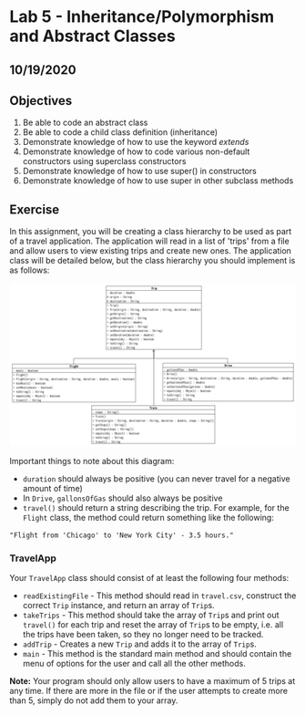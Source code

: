 # Lab 5 - Inheritance/Polymorphism and Abstract Classes

## 10/19/2020

## Objectives

1. Be able to code an abstract class
2. Be able to code a child class definition (inheritance)
3. Demonstrate knowledge of how to use the keyword _extends_
4. Demonstrate knowledge of how to code various non-default constructors using superclass constructors
5. Demonstrate knowledge of how to use super() in constructors
6. Demonstrate knowledge of how to use super in other subclass methods

## Exercise

In this assignment, you will be creating a class hierarchy to be used as part of a travel application. The application will read in a list of 'trips' from a file and allow users to view existing trips and create new ones. The application class will be detailed below, but the class hierarchy you should implement is as follows:

![UML Diagram](./Travel-UML.png)

Important things to note about this diagram:

* `duration` should always be positive (you can never travel for a negative amount of time)
* In `Drive`, `gallonsOfGas` should also always be positive
* `travel()` should return a string describing the trip. For example, for the `Flight` class, the method could return something like the following:

```
"Flight from 'Chicago' to 'New York City' - 3.5 hours."
```

### TravelApp

Your `TravelApp` class should consist of at least the following four methods:

* `readExistingFile` - This method should read in `travel.csv`, construct the correct `Trip` instance, and return an array of `Trip`s.
* `takeTrips` - This method should take the array of `Trip`s and print out `travel()` for each trip and reset the array of `Trip`s to be empty, i.e. all the trips have been taken, so they no longer need to be tracked.
* `addTrip` - Creates a new `Trip` and adds it to the array of `Trip`s.
* `main` - This method is the standard main method and should contain the menu of options for the user and call all the other methods.

**Note:** Your program should only allow users to have a maximum of 5 trips at any time. If there are more in the file or if the user attempts to create more than 5, simply do not add them to your array.
